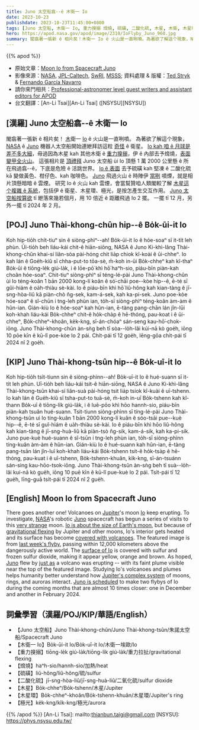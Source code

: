 ```yaml
---
title: Juno 太空船翕--ê 木衛一 Io
date: 2023-10-23
publishdate: 2023-10-23T11:45:00+0800
tags: [Juno 太空船, 木衛一 Io, 重力搝搦 熁燒, 硫磺, 二酸化硫, 木星, 木衛, 木星環, 極光]
hero: https://apod.nasa.gov/apod/image/2310/IoFlyby_Juno_960.jpg
summary: 閣翕著一張新 ê 相片矣！木衛一 Io ê 火山是一直咧噴。為著欲了解這个現象，NASA ê Juno 機器人太空船開始連紲拜訪這粒奇怪 ê 衛星。
---
```


{{% apod %}}

- 原始文章：[Moon Io from Spacecraft Juno](https://apod.nasa.gov/apod/ap231023.html)
- 影像來源：[NASA](https://www.nasa.gov/), [JPL-Caltech](https://www.jpl.nasa.gov), [SwRI](https://www.swri.org/), [MSSS](http://www.msss.com/); 資料處理 & 版權：[Ted Stryk](https://twitter.com/tedstryk) & [Fernando García Navarro](mailto:fergarcia@me.com)
- 請你來鬥相共：[Professional-astronomer level guest writers and assistant editors for APOD](https://asterisk.apod.com/viewtopic.php?t=43388)
- 台文翻譯：[An-Li Tsai][An-Li Tsai] ([NSYSU][NSYSU])

## [漢羅] Juno 太空船翕--ê 木衛一 Io
閣翕著一張新 ê 相片矣！
[木][Jupiter]衛一 [Io][Io] ê 火山是一直咧噴。
為著欲了解這个現象，[NASA][NASA] ê [Juno][Juno 1] 機器人太空船開始連紲拜訪這粒 [奇怪][very strange] ê 衛星。
[Io kah 咱 ê 月球是差不多大細][Io is about the size of Earth's moon]，毋過因為木星 kah 其他木衛 ê [重力搝搦][gravitational flexing]，伊 ê 內部去予熁燒，[表面變甲全火山][covered with volcanoes]。
這張相片是 [頂禮拜][last week's flyby] Juno 太空船 ùi Io 頂懸 1 萬 2000 公里懸 ê 所在飛過翕--ê，下底是危險 ê 活跳世界。
[Io ê 表面][surface of Io] 去予硫磺 kah 堅凍 ê 二酸化硫 kā 變做黃色、柑仔色、kah 咖啡色。
[Juno][Juno 2] 飛過火山 ê 時陣伊 [當咧][just as] 噴煙，就是相片頂懸暗暗 ê 雲煙。
研究 Io ê 火山 kah 雲煙，會當幫贊咱人類閣較了解 [木星這个複雜 ê 系統][Jupiter's complex system]，包括伊 ê 衛星、木星環、極光，是按怎產生交互作用。
[Juno 太空船按算欲][Juno is scheduled] tī 紲落來幾若個月，用 10 倍近 ê 距離飛過 Io 2 擺。
一擺 tī 12 月，另外一擺 tī 2024 年 2 月。

## [POJ] Juno Thài-khong-chûn hip--ê Bo̍k-ūi-it Io
Koh hip-tio̍h chi̍t-tiuⁿ sin ê siòng-phìⁿ--ah!
Bo̍k-ūi-it Io ê hóe-soaⁿ sī it-ti̍t leh phùn.
Ūi-tio̍h beh liáu-kái chit-ê hiān-siōng, NASA ê Juno Ki-khì-lâng Thài-khong-chûn khai-sí liân-sòa pài-hóng chit lia̍p chiok kî-koài ê ūi-chheⁿ.
Io kah lán ê Goe̍h-kiû sī chha-put-to tōa-sè, m̄-koh in-ūi Bo̍k-chheⁿ kah kî-thaⁿ Bo̍k-ūi ê tiōng-le̍k giú-la̍k, i ê lōe-pō͘ khì hō͘ haⁿh-sio, piáu-bīn piàn-kah choân hóe-soaⁿ.
Chit-tiuⁿ siòng-phìⁿ sī téng-lé-pài Juno Thài-khong-chûn ùi Io téng-koân 1 bān 2000 kong-lí koân ê só͘-chāi poe--kòe hip--ê, ē-té sī gûi-hiám ê oa̍h-thiàu sè-kài.
Io ê piáu-bīn khì hō͘ liû-hông kah kian-tàng ê jī-sng-hòa-liû kā piàn-chò n̂g-sek, kam-á-sek, kah ka-pi-sek.
Juno poe-kòe hóe-soaⁿ ê sî-chūn i tng-leh phùn ian, to̍h-sī siòng-phìⁿ téng-koân àm-àm ê hûn-ian.
Gián-kiù Io ê hóe-soaⁿ kah hûn-ian, ē-tàng pang-chān lán jîn-lūi koh-khah liáu-kái Bo̍k-chheⁿ chit-ê ho̍k-cha̍p ê hē-thóng, pau-koat i ê ūi-chheⁿ, Bo̍k-chheⁿ-khoân, ke̍k-kng, sī-án-chóaⁿ sán-seng kau-hō͘-chok-iōng.
Juno Thài-khong-chûn àn-sǹg beh tī sòa--lo̍h-lâi kúi-nā kò goe̍h, iōng 10 pōe kīn ê kū-lî poe-kòe Io 2 pái.
Chi̍t-pái tī 12 goe̍h, lēng-gōa chi̍t-pái tī 2024 nî 2 goe̍h.

## [KIP] Juno Thài-khong-tsûn hip--ê Bo̍k-uī-it Io
Koh hip-tio̍h tsi̍t-tiunn sin ê siòng-phìnn--ah!
Bo̍k-uī-it Io ê hué-suann sī it-ti̍t leh phùn.
Uī-tio̍h beh liáu-kái tsit-ê hiān-siōng, NASA ê Juno Ki-khì-lâng Thài-khong-tsûn khai-sí liân-suà pài-hóng tsit lia̍p tsiok kî-kuài ê uī-tshenn.
Io kah lán ê Gue̍h-kiû sī tsha-put-to tuā-sè, m̄-koh in-uī Bo̍k-tshenn kah kî-thann Bo̍k-uī ê tiōng-li̍k giú-la̍k, i ê luē-pōo khì hōo hannh-sio, piáu-bīn piàn-kah tsuân hué-suann.
Tsit-tiunn siòng-phìnn sī tíng-lé-pài Juno Thài-khong-tsûn uì Io tíng-kuân 1 bān 2000 kong-lí kuân ê sóo-tsāi pue--kuè hip--ê, ē-té sī guî-hiám ê ua̍h-thiàu sè-kài.
Io ê piáu-bīn khì hōo liû-hông kah kian-tàng ê jī-sng-huà-liû kā piàn-tsò n̂g-sik, kam-á-sik, kah ka-pi-sik.
Juno pue-kuè hué-suann ê sî-tsūn i tng-leh phùn ian, to̍h-sī siòng-phìnn tíng-kuân àm-àm ê hûn-ian.
Gián-kiù Io ê hué-suann kah hûn-ian, ē-tàng pang-tsān lán jîn-luī koh-khah liáu-kái Bo̍k-tshenn tsit-ê ho̍k-tsa̍p ê hē-thóng, pau-kuat i ê uī-tshenn, Bo̍k-tshenn-khuân, ki̍k-kng, sī-án-tsuánn sán-sing kau-hōo-tsok-iōng.
Juno Thài-khong-tsûn àn-sǹg beh tī suà--lo̍h-lâi kuí-nā kò gue̍h, iōng 10 puē kīn ê kū-lî pue-kuè Io 2 pái.
Tsi̍t-pái tī 12 gue̍h, līng-guā tsi̍t-pái tī 2024 nî 2 gue̍h.

## [English] Moon Io from Spacecraft Juno
There goes another one!
Volcanoes on [Jupiter][Jupiter]'s moon [Io][Io] keep erupting.
To investigate, [NASA][NASA]'s robotic [Juno][Juno 1] spacecraft has begun a series of visits to this [very strange][very strange] moon.
[Io is about the size of Earth's moon][Io is about the size of Earth's moon], but because of [gravitational flexing][gravitational flexing] by Jupiter and other moons, Io's interior gets heated and its surface has become [covered with volcanoes][covered with volcanoes].
The featured image is from [last week's flyby][last week's flyby], passing within 12,000 kilometers above the dangerously active world.
The [surface of Io][surface of Io] is covered with sulfur and frozen sulfur dioxide, making it appear yellow, orange and brown.
As hoped, [Juno][Juno 2] flew by [just as][just as] a volcano was erupting -- with its faint plume visible near the top of the featured image.
Studying Io's volcanoes and plumes helps humanity better understand how [Jupiter's complex system][Jupiter's complex system] of moons, rings, and auroras interact.
[Juno is scheduled][Juno is scheduled] to make two flybys of Io during the coming months that are almost 10 times closer: one in December and another in February 2024.

## 詞彙學習（漢羅/POJ/KIP/華語/English）
- 【Juno 太空船】Juno Thài-khong-chûn/Juno Thài-khong-tsûn/朱諾太空船/Spacecraft Juno
- 【木衛一 Io】Bo̍k-ūi-it Io/Bo̍k-uī-it Io/木衛一埃歐/Io
- 【重力搝搦】tiōng-le̍k giú-la̍k/tiōng-li̍k giú-la̍k/重力拉扯/gravitational flexing
- 【熁燒】haⁿh-sio/hannh-sio/加熱/heat
- 【硫磺】liû-hông/liû-hông/硫/sulfur
- 【二酸化硫】jī-sng-hòa-liû/jī-sng-huà-liû/二氧化硫/sulfur dioxide
- 【木星】Bo̍k-chheⁿ/Bo̍k-tshenn/木星/Jupiter
- 【木星環】Bo̍k-chheⁿ-khoân/Bo̍k-tshenn-khuân/木星環/Jupiter's ring
- 【極光】ke̍k-kng/ki̍k-kng/極光/aurora

{{% /apod %}}
[An-Li Tsai]: mailto:thianbun.taigi@gmail.com
[NSYSU]: https://phys.nsysu.edu.tw/

[copyright]: https://apod.nasa.gov/apod/fap/lib/about_apod.html#srapply
[License]: https://creativecommons.org/licenses/by/2.0/

[Jupiter]:https://science.nasa.gov/jupiter/
[Io]:https://en.wikipedia.org/wiki/Io_(moon)
[NASA]:https://www.nasa.gov/about/
[Juno 1]:https://www.jpl.nasa.gov/missions/juno
[very strange]:https://www.intermountainpet.com/hubfs/Blog_Images/Dogs-tilting-their-heads.jpg
[Io is about the size of Earth's moon]:https://planetary.s3.amazonaws.com/web/assets/pictures/20130619_solar-system-major-moons-by-location-withtext.jpg
[gravitational flexing]:https://en.wikipedia.org/wiki/Volcanism_on_Io#Heat_source
[covered with volcanoes]:https://apod.nasa.gov/apod/astropix.htmlap110522.html
[last week's flyby]:https://youtu.be/yJUJmI8YI_E
[surface of Io]:https://apod.nasa.gov/apod/astropix.htmlap221211.html
[Juno 2]:https://science.nasa.gov/mission/juno/
[just as]:https://www.universetoday.com/163766/juno-completes-its-closest-flyby-of-io-yet/
[Jupiter's complex system]:https://apod.nasa.gov/apod/astropix.htmlap220830.html
[Juno is scheduled]:https://en.wikipedia.org/wiki/Exploration_of_Io#Juno_spacecraft
